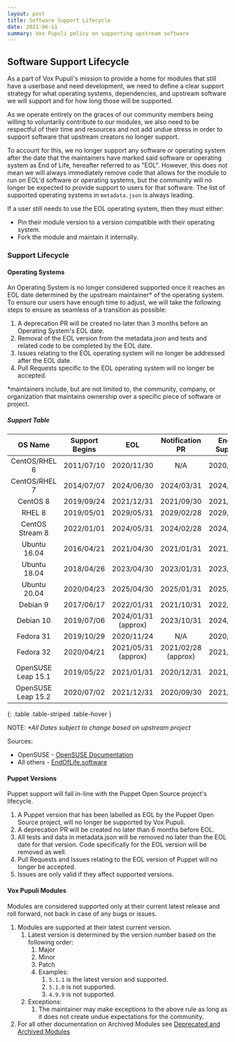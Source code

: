 ```yaml
---
layout: post
title: Software Support Lifecycle
date: 2021-06-11
summary: Vox Pupuli policy on supporting upstream software
---
```


## Software Support Lifecycle

As a part of Vox Pupuli's mission to provide a home for modules that still have a userbase and need development, we need to define a clear support strategy for what operating systems, dependencies, and upstream software we will support and for how long those will be supported.

As we operate entirely on the graces of our community members being willing to voluntarily contribute to our modules, we also need to be respectful of their time and resources and not add undue stress in order to support software that upstream creators no longer support.

To account for this, we no longer support any software or operating system after the date that the maintainers have marked said software or operating system as End of Life, hereafter referred to as "EOL". However, this does not mean we will always immediately remove code that allows for the module to run on EOL'd software or operating systems, but the community will no longer be expected to provide support to users for that software. The list of supported operating systems in `metadata.json` is always leading.

If a user still needs to use the EOL operating system, then they must either:

* Pin their module version to a version compatible with their operating system.
* Fork the module and maintain it internally.

### Support Lifecycle

#### Operating Systems

An Operating System is no longer considered supported once it reaches an EOL date determined by the upstream maintainer* of the operating system. To ensure our users have enough time to adjust, we will take the following steps to ensure as seamless of a transition as possible:

1. A deprecation PR will be created no later than 3 months before an Operating System's EOL date.
2. Removal of the EOL version from the metadata.json and tests and related code to be completed by the EOL date.
3. Issues relating to the EOL operating system will no longer be addressed after the EOL date.
4. Pull Requests specific to the EOL operating system will no longer be accepted.

*maintainers include, but are not limited to, the community, company, or organization that maintains ownership over a specific piece of software or project.

##### Support Table

|      OS Name       | Support Begins |         EOL         |   Notification PR   | End of Support | Removal of Code |
| :----------------: | :------------: | :-----------------: | :-----------------: | :------------: | :-------------: |
|   CentOS/RHEL 6    |   2011/07/10   |     2020/11/30      |         N/A         |   2020/11/30   |   2020/11/30    |
|   CentOS/RHEL 7    |   2014/07/07   |     2024/06/30      |     2024/03/31      |   2024/06/30   |   2024/06/30    |
|      CentOS 8      |   2019/09/24   |     2021/12/31      |     2021/09/30      |   2021/12/31   |   2021/12/31    |
|       RHEL 8       |   2019/05/01   |     2029/05/31      |     2029/02/28      |   2029/05/31   |   2029/05/31    |
|  CentOS Stream 8   |   2022/01/01   |     2024/05/31      |     2024/02/28      |   2024/05/31   |   2024/05/31    |
|    Ubuntu 16.04    |   2016/04/21   |     2021/04/30      |     2021/01/31      |   2021/04/30   |   2021/04/30    |
|    Ubuntu 18.04    |   2018/04/26   |     2023/04/30      |     2023/01/31      |   2023/04/30   |   2023/04/30    |
|    Ubuntu 20.04    |   2020/04/23   |     2025/04/30      |     2025/01/31      |   2025/04/30   |   2025/04/30    |
|      Debian 9      |   2017/06/17   |     2022/01/31      |     2021/10/31      |   2022/01/31   |   2022/01/31    |
|     Debian 10      |   2019/07/06   | 2024/01/31 (approx) |     2023/10/31      |   2024/01/31   |   2024/01/31    |
|     Fedora 31      |   2019/10/29   |     2020/11/24      |         N/A         |   2020/11/24   |   2020/11/24    |
|     Fedora 32      |   2020/04/21   | 2021/05/31 (approx) | 2021/02/28 (approx) |   2021/05/31   |   2021/05/31    |
| OpenSUSE Leap 15.1 |   2019/05/22   |     2021/01/31      |     2020/12/31      |   2021/01/31   |   2021/01/31    |
| OpenSUSE Leap 15.2 |   2020/07/02   |     2021/12/31      |     2020/09/30      |   2021/12/31   |   2021/12/31    |
{: .table .table-striped .table-hover }

NOTE: *\*All Dates subject to change based on upstream project*

Sources:

* OpenSUSE - [OpenSUSE Documentation](https://en.opensuse.org/Lifetime)
* All others - [EndOfLife.software](https://endoflife.software/operating-systems)

#### Puppet Versions

Puppet support will fall in-line with the Puppet Open Source project's lifecycle.

1. A Puppet version that has been labelled as EOL by the Puppet Open Source project, will no longer be supported by Vox Pupuli.
2. A deprecation PR will be created no later than 6 months before EOL.
3. All tests and data in metadata.json will be removed no later than the EOL date for that version. Code specifically for the EOL version will be removed as well.
4. Pull Requests and Issues relating to the EOL version of Puppet will no longer be accepted.
5. Issues are only valid if they affect supported versions.

#### Vox Pupuli Modules

Modules are considered supported only at their current latest release and roll forward, not back in case of any bugs or issues.

1. Modules are supported at their latest current version.
    1. Latest version is determined by the version number based on the following order:
        1. Major
        2. Minor
        3. Patch
        4. Examples:
            1. `5.1.1` is the latest version and supported.
            2. `5.1.0` is not supported.
            3. `4.9.9` is not supported.
    2. Exceptions:
        1. The maintainer may make exceptions to the above rule as long as it does not create undue expectations for the community.
2. For all other documentation on Archived Modules see [Deprecated and Archived Modules](https://voxpupuli.org/docs/deprecated_and_archived_modules/)
